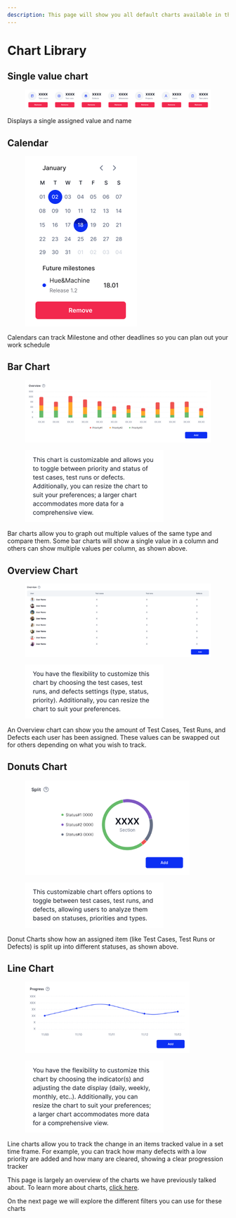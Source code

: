 ```yaml
---
description: This page will show you all default charts available in the Charts Library
---
```


# Chart Library



## Single value chart

<figure><img src="../../.gitbook/assets/Frame 2043685390 (1).png" alt=""><figcaption></figcaption></figure>

Displays a single assigned value and name&#x20;

## Calendar

<figure><img src="../../.gitbook/assets/Frame 2043685389 1.png" alt="" width="255"><figcaption></figcaption></figure>

Calendars can track Milestone and other deadlines so you can plan out your work schedule

## Bar Chart

<figure><img src="../../.gitbook/assets/Frame 2043684191.png" alt=""><figcaption></figcaption></figure>

<figure><img src="../../.gitbook/assets/Frame 1000002776.png" alt="" width="316"><figcaption></figcaption></figure>

Bar charts allow you to graph out multiple values of the same type and compare them. Some bar charts will show a single value in a column and others can show multiple values per column, as shown above.&#x20;

## Overview Chart

<figure><img src="../../.gitbook/assets/Frame 2043683740.png" alt=""><figcaption></figcaption></figure>

<figure><img src="../../.gitbook/assets/Frame 2043685388.png" alt="" width="316"><figcaption></figcaption></figure>

An Overview chart can show you the amount of Test Cases, Test Runs, and Defects each user has been assigned. These values can be swapped out for others depending on what you wish to track.&#x20;

## Donuts Chart

<figure><img src="../../.gitbook/assets/Frame 161.png" alt="" width="375"><figcaption></figcaption></figure>

<figure><img src="../../.gitbook/assets/Frame 2043685391.png" alt="" width="316"><figcaption></figcaption></figure>

Donut Charts show how an assigned item (like Test Cases, Test Runs or Defects) is split up into different statuses, as shown above.&#x20;

## Line Chart

<figure><img src="../../.gitbook/assets/Frame 2043684190.png" alt="" width="375"><figcaption></figcaption></figure>

<figure><img src="../../.gitbook/assets/Frame 2043685392.png" alt="" width="316"><figcaption></figcaption></figure>

Line charts allow you to track the change in an items tracked value in a set time frame. For example, you can track how many defects with a low priority are added and how many are cleared, showing a clear progression tracker

This page is largely an overview of the charts we have previously talked about. To learn more about charts, [click here](../../projects-tab/project-dashboard/dashboard-components/charts/charts-library.md).

On the next page we will explore the different filters you can use for these charts&#x20;
